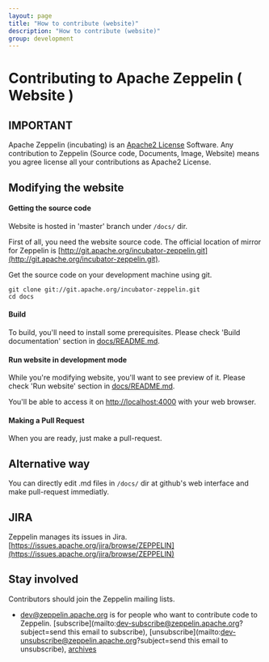```yaml
---
layout: page
title: "How to contribute (website)"
description: "How to contribute (website)"
group: development
---
```


# Contributing to Apache Zeppelin ( Website )

## IMPORTANT
Apache Zeppelin (incubating) is an [Apache2 License](http://www.apache.org/licenses/LICENSE-2.0.html) Software.
Any contribution to Zeppelin (Source code, Documents, Image, Website) means you agree license all your contributions as Apache2 License.


## Modifying the website

#### Getting the source code
Website is hosted in 'master' branch under `/docs/` dir.

First of all, you need the website source code. The official location of mirror for Zeppelin is [http://git.apache.org/incubator-zeppelin.git](http://git.apache.org/incubator-zeppelin.git).

Get the source code on your development machine using git.

```
git clone git://git.apache.org/incubator-zeppelin.git
cd docs
```

#### Build

To build, you'll need to install some prerequisites. Please check 'Build documentation' section in [docs/README.md](https://github.com/apache/incubator-zeppelin/blob/master/docs/README.md#build-documentation).

#### Run website in development mode

While you're modifying website, you'll want to see preview of it. Please check 'Run website' section in [docs/README.md](https://github.com/apache/incubator-zeppelin/blob/master/docs/README.md#run-website).

You'll be able to access it on [http://localhost:4000](http://localhost:4000) with your web browser.

#### Making a Pull Request

When you are ready, just make a pull-request.


## Alternative way

You can directly edit .md files in `/docs/` dir at github's web interface and make pull-request immediatly.


## JIRA
Zeppelin manages its issues in Jira. [https://issues.apache.org/jira/browse/ZEPPELIN](https://issues.apache.org/jira/browse/ZEPPELIN)

## Stay involved
Contributors should join the Zeppelin mailing lists.

* [dev@zeppelin.apache.org](http://mail-archives.apache.org/mod_mbox/incubator-zeppelin-dev/) is for people who want to contribute code to Zeppelin. [subscribe](mailto:dev-subscribe@zeppelin.apache.org?subject=send this email to subscribe), [unsubscribe](mailto:dev-unsubscribe@zeppelin.apache.org?subject=send this email to unsubscribe), [archives](http://mail-archives.apache.org/mod_mbox/incubator-zeppelin-dev/)
